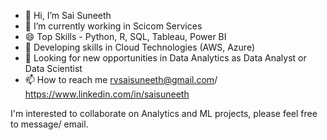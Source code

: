 - 👋 Hi, I’m Sai Suneeth
- 🔭 I’m currently working in Scicom Services
- 😄 Top Skills - Python, R, SQL, Tableau, Power BI
- 🌱 Developing skills in Cloud Technologies (AWS, Azure)
- 💞️ Looking for new opportunities in Data Analytics as Data Analyst or Data Scientist
- 📫 How to reach me rvsaisuneeth@gmail.com/ https://www.linkedin.com/in/saisuneeth

I'm interested to collaborate on Analytics and ML projects, please feel free to message/ email.



<!---
rvssuneeth/rvssuneeth is a ✨ special ✨ repository because its `README.md` (this file) appears on your GitHub profile.
You can click the Preview link to take a look at your changes.
--->
